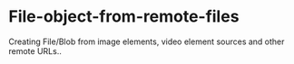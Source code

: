 # File-object-from-remote-files
Creating File/Blob from image elements, video element sources and other remote URLs..
